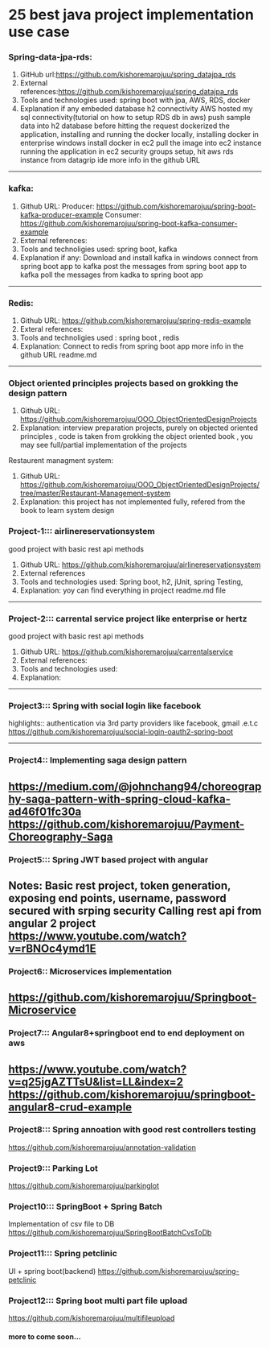 # 25 best java project implementation use case


### Spring-data-jpa-rds:
1. GitHub url:https://github.com/kishoremarojuu/spring_datajpa_rds
2. External references:https://github.com/kishoremarojuu/spring_datajpa_rds
3. Tools and technologies used: spring boot with jpa, AWS, RDS, docker
4. Explanation if any
   embeded database h2 connectivity
   AWS hosted my sql connectivity(tutorial on how to setup RDS db in aws)
   push sample data into h2 database before hitting the request
   dockerized the application, installing and running the docker locally, installing docker in enterprise windows
   install docker in ec2
   pull the image into ec2 instance
   running the application in ec2
   security groups setup, hit aws rds instance from datagrip ide
  more info in the github URL
------------------------------------------------------------------------------------------------------------------------
### kafka:
1. Github URL:
  Producer: https://github.com/kishoremarojuu/spring-boot-kafka-producer-example
  Consumer: https://github.com/kishoremarojuu/spring-boot-kafka-consumer-example
2. External references:
3. Tools and technoligies used: spring boot, kafka
4. Explanation if any:
   Download and install kafka in windows
   connect from spring boot app to kafka
   post the messages from spring boot app to kafka
   poll the messages from kadka to spring boot app
------------------------------------------------------------------------------------------------------------------------
### Redis:
1. Github URL: https://github.com/kishoremarojuu/spring-redis-example
2. Exteral references:
3. Tools and technoligies used : spring boot , redis
4. Explanation:
    Connect to redis from spring boot app
    more info in the github URL readme.md
------------------------------------------------------------------------------------------------------------------------
### Object oriented principles projects based on grokking the design pattern
1. Github URL: https://github.com/kishoremarojuu/OOO_ObjectOrientedDesignProjects
4. Explanation: interview preparation projects, purely on objected oriented principles ,
code is taken from grokking the object oriented book , you may see full/partial implementation of the projects


Restaurent managment system:
1. Github URL: https://github.com/kishoremarojuu/OOO_ObjectOrientedDesignProjects/tree/master/Restaurant-Management-system
2. Explanation: this project has not implemented fully, refered from the book to learn system design


### Project-1::: airlinereservationsystem
good project with basic rest api methods
1. Github URL: https://github.com/kishoremarojuu/airlinereservationsystem
2. External references
3. Tools and technologies used: Spring boot, h2, jUnit, spring Testing,
4. Explanation: yoy can find everything in project readme.md file

------------------------------------------------------------------------------------------------------------------------
### Project-2::: carrental service project like enterprise or hertz
good project with basic rest api methods
1. Github URL: https://github.com/kishoremarojuu/carrentalservice
2. External references:
3. Tools and technologies used:
4. Explanation:
------------------------------------------------------------------------------------------------------------------------
### Project3::: Spring with social login like facebook 
highlights:: authentication via 3rd party providers like facebook, gmail .e.t.c
https://github.com/kishoremarojuu/social-login-oauth2-spring-boot

------------------------------------------------------------------------------------------------------------------------
### Project4:: Implementing saga design pattern
https://medium.com/@johnchang94/choreography-saga-pattern-with-spring-cloud-kafka-ad46f01fc30a
https://github.com/kishoremarojuu/Payment-Choreography-Saga
------------------------------------------------------------------------------------------------------------------------
### Project5::: Spring JWT based project with angular 
Notes: Basic rest project, token generation, exposing end points, username, password secured with srping security 
Calling rest api from angular 2 project
https://www.youtube.com/watch?v=rBNOc4ymd1E 
------------------------------------------------------------------------------------------------------------------------
### Project6:: Microservices implementation
https://github.com/kishoremarojuu/Springboot-Microservice
------------------------------------------------------------------------------------------------------------------------
### Project7::: Angular8+springboot end to end deployment on aws 
https://www.youtube.com/watch?v=q25jgAZTTsU&list=LL&index=2
https://github.com/kishoremarojuu/springboot-angular8-crud-example
------------------------------------------------------------------------------------------------------------------------
### Project8::: Spring annoation with good rest controllers testing 
https://github.com/kishoremarojuu/annotation-validation


### Project9::: Parking Lot
https://github.com/kishoremarojuu/parkinglot


### Project10::: SpringBoot + Spring Batch 
Implementation of csv file to DB
https://github.com/kishoremarojuu/SpringBootBatchCvsToDb

### Project11::: Spring petclinic 
UI + spring boot(backend)
https://github.com/kishoremarojuu/spring-petclinic

### Project12::: Spring boot multi part file upload
https://github.com/kishoremarojuu/multifileupload

#### more to come soon... 